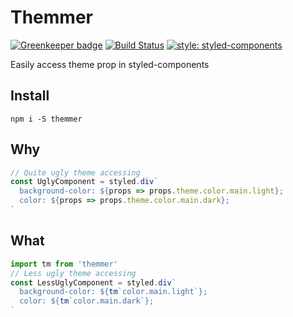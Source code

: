 # Themmer

[![Greenkeeper badge](https://badges.greenkeeper.io/elcoosp/themmer.svg)](https://greenkeeper.io/)
[![Build Status](https://travis-ci.org/elcoosp/themmer.svg?branch=master)](https://travis-ci.org/elcoosp/themmer) [![style: styled-components](https://img.shields.io/badge/style-%F0%9F%92%85%20styled--components-orange.svg?colorB=daa357&colorA=db748e)](https://github.com/styled-components/styled-components)

Easily access theme prop in styled-components

## Install

`npm i -S themmer`

## Why

```javascript
// Quite ugly theme accessing
const UglyComponent = styled.div`
  background-color: ${props => props.theme.color.main.light};
  color: ${props => props.theme.color.main.dark};
`
```

## What

```javascript
import tm from 'themmer'
// Less ugly theme accessing
const LessUglyComponent = styled.div`
  background-color: ${tm`color.main.light`};
  color: ${tm`color.main.dark`};
`
```
